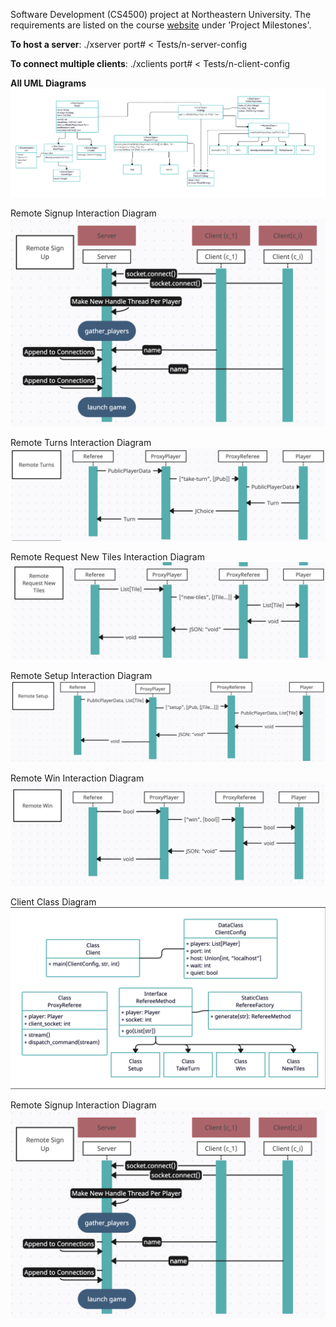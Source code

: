 Software Development (CS4500) project at Northeastern University. The requirements are listed on the course <a href="https://course.ccs.neu.edu/cs4500f23/">website</a> under 'Project Milestones'.

<b>To host a server</b>: ./xserver port# < Tests/n-server-config

<b>To connect multiple clients</b>: ./xclients port# < Tests/n-client-config

<b>All UML Diagrams</b>
![PlayerMap](uml.png)

Remote Signup Interaction Diagram
![Remote Signup Interaction Diagram](Q/Server/remote_signup.png)

Remote Turns Interaction Diagram
![Remote Turns Interaction Diagram](Q/Server/remote_turns.png)

Remote Request New Tiles Interaction Diagram
![Remote Request New Tiles Interaction Diagram](Q/Server/remote_new_tiles.png)

Remote Setup Interaction Diagram
![Remote Setup Interaction Diagram](Q/Server/remote_setup.png)

Remote Win Interaction Diagram
![Remote Win Interaction Diagram](Q/Server/remote_win.png)

Client Class Diagram
![Client Class Diagram](Q/Client/client_class_diagram.png)

Remote Signup Interaction Diagram
![Remote Signup Interaction Diagram](Q/Client/remote_signup.png)

